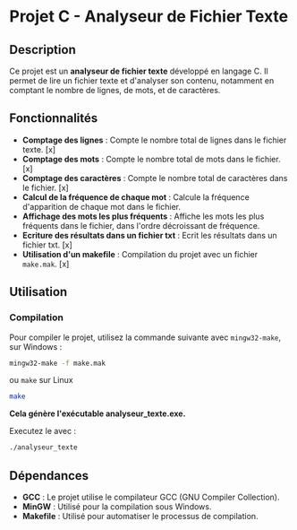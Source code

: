 # Projet C - Analyseur de Fichier Texte

## Description

Ce projet est un **analyseur de fichier texte** développé en langage C. Il permet de lire un fichier texte et d'analyser son contenu, notamment en comptant le nombre de lignes, de mots, et de caractères.

## Fonctionnalités

- **Comptage des lignes** : Compte le nombre total de lignes dans le fichier texte. [x]
- **Comptage des mots** : Compte le nombre total de mots dans le fichier. [x]
- **Comptage des caractères** : Compte le nombre total de caractères dans le fichier. [x]
- **Calcul de la fréquence de chaque mot** : Calcule la fréquence d'apparition de chaque mot dans le fichier. 
- **Affichage des mots les plus fréquents** : Affiche les mots les plus fréquents dans le fichier, dans l'ordre décroissant de fréquence. 
- **Ecriture des résultats dans un fichier txt** : Ecrit les résultats dans un fichier txt. [x]
- **Utilisation d'un makefile** : Compilation du projet avec un fichier `make.mak`. [x]


## Utilisation

### Compilation

Pour compiler le projet, utilisez la commande suivante avec `mingw32-make`, sur Windows :

```bash
mingw32-make -f make.mak
```
ou `make` sur Linux 

```bash
make
```

**Cela génère l'exécutable analyseur_texte.exe.**

Executez le avec : 

```bash
./analyseur_texte
```

## Dépendances

- **GCC** :  Le projet utilise le compilateur GCC (GNU Compiler Collection).
- **MinGW** : Utilisé pour la compilation sous Windows.
- **Makefile** : Utilisé pour automatiser le processus de compilation.